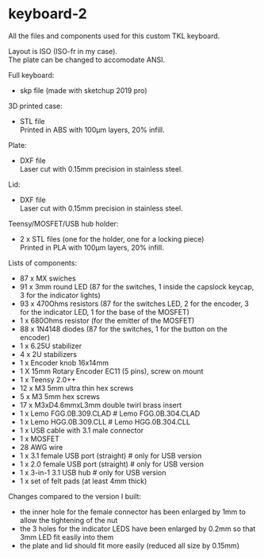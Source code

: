 # keyboard-2  
All the files and components used for this custom TKL keyboard.  
  
Layout is ISO (ISO-fr in my case).  
The plate can be changed to accomodate ANSI.  


Full keyboard:  
- skp file (made with sketchup 2019 pro)  

3D printed case:  
- STL file  
Printed in ABS with 100µm layers, 20% infill.  

Plate:  
- DXF file  
Laser cut with 0.15mm precision in stainless steel.  

Lid:  
- DXF file  
Laser cut with 0.15mm precision in stainless steel.  

Teensy/MOSFET/USB hub holder:  
- 2 x STL files (one for the holder, one for a locking piece)  
Printed in PLA with 100µm layers, 20% infill.  

Lists of components:  
- 87 x MX swiches  
- 91 x 3mm round LED  (87 for the switches, 1 inside the capslock keycap, 3 for the indicator lights)  
- 93 x 470Ohms resistors (87 for the switches LED, 2 for the encoder, 3 for the indicator LED, 1 for the base of the MOSFET)  
- 1 x 680Ohms resistor (for the emitter of the MOSFET)  
- 88 x 1N4148 diodes  (87 for the switches, 1 for the button on the encoder)  
- 1 x 6.25U stabilizer  
- 4 x 2U stabilizers  
- 1 x Encoder knob 16x14mm  
- 1 X 15mm Rotary Encoder EC11 (5 pins), screw on mount  
- 1 x Teensy 2.0++  
- 12 x M3 5mm ultra thin hex screws  
- 5 x M3 5mm hex screws  
- 17 x M3xD4.6mmxL3mm double twirl brass insert  
- 1 x Lemo FGG.0B.309.CLAD # Lemo FGG.0B.304.CLAD  
- 1 x Lemo HGG.0B.309.CLL # Lemo HGG.0B.304.CLL  
- 1 x USB cable with 3.1 male connector  
- 1 x MOSFET  
- 28 AWG wire  
- 1 x 3.1 female USB port (straight)  # only for USB version  
- 1 x 2.0 female USB port (straight) # only for USB version  
- 1 x 3-in-1 3.1 USB hub # only for USB version  
- 1 x set of felt pads (at least 4mm thick)  



Changes compared to the version I built:  
- the inner hole for the female connector has been enlarged by 1mm to allow the tightening of the nut  
- the 3 holes for the indicator LEDS have been enlarged by 0.2mm so that 3mm LED fit easily into them  
- the plate and lid should fit more easily (reduced all size by 0.15mm)  
